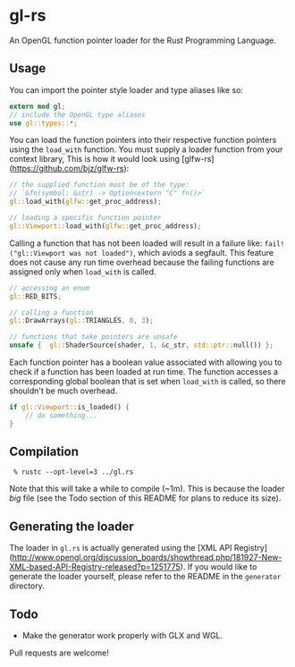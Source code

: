 # gl-rs

An OpenGL function pointer loader for the Rust Programming Language.

## Usage

You can import the pointer style loader and type aliases like so:

~~~rust
extern mod gl;
// include the OpenGL type aliases
use gl::types::*;
~~~

You can load the function pointers into their respective function pointers
using the `load_with` function. You must supply a loader function from your
context library, This is how it would look using [glfw-rs]
(https://github.com/bjz/glfw-rs):

~~~rust
// the supplied function must be of the type:
// `&fn(symbol: &str) -> Option<extern "C" fn()>`
gl::load_with(glfw::get_proc_address);

// loading a specific function pointer
gl::Viewport::load_with(glfw::get_proc_address);
~~~

Calling a function that has not been loaded will result in a failure like:
`fail!("gl::Viewport was not loaded")`, which aviods a segfault. This feature
does not cause any run time overhead because the failing functions are
assigned only when `load_with` is called.

~~~rust
// accessing an enum
gl::RED_BITS;

// calling a function
gl::DrawArrays(gl::TRIANGLES, 0, 3);

// functions that take pointers are unsafe
unsafe {  gl::ShaderSource(shader, 1, &c_str, std::ptr::null()) };
~~~

Each function pointer has a boolean value associated with allowing you to
check if a function has been loaded at run time. The function accesses a
corresponding global boolean that is set when `load_with` is called, so there
shouldn't be much overhead.

~~~rust
if gl::Viewport::is_loaded() {
    // do something...
}
~~~

## Compilation

~~~
 % rustc --opt-level=3 ../gl.rs
~~~

Note that this will take a while to compile (~1m). This is because the loader
*big* file (see the Todo section of this README for plans to reduce its size).

## Generating the loader

The loader in `gl.rs` is actually generated using the [XML API Registry]
(http://www.opengl.org/discussion_boards/showthread.php/181927-New-XML-based-API-Registry-released?p=1251775).
If you would like to generate the loader yourself, please refer to the README
in the `generator` directory.

## Todo

- Make the generator work properly with GLX and WGL.

Pull requests are welcome!
